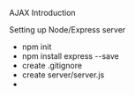 AJAX Introduction

Setting up Node/Express server



- npm init
- npm install express --save
- create .gitignore
- create server/server.js
- 